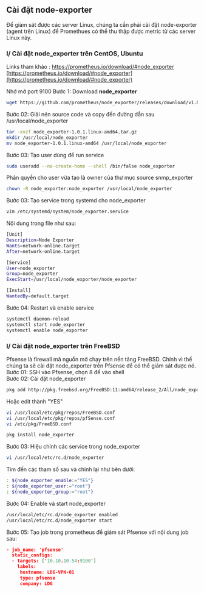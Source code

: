 ## Cài đặt node-exporter
Để giảm sát được các server Linux, chúng ta cần phải cài đặt node-exporter (agent trên Linux) để Promethues có thể thu thập được metric từ các server Linux này.
### I/ Cài đặt node_exporter trên CentOS, Ubuntu
Links tham khảo : https://prometheus.io/download/#node_exporter [https://prometheus.io/download/#node_exporter](https://prometheus.io/download/#node_exporter)

Nhớ mở port 9100
Bước 1: 
Download **node_exporter**
```bash
wget https://github.com/prometheus/node_exporter/releases/download/v1.0.1/node_exporter-1.0.1.linux-amd64.tar.gz
```
Bước 02: Giải nén source code và copy đến đường dẫn sau /usr/local/node_exporter
```bash
tar -xvzf node_exporter-1.0.1.linux-amd64.tar.gz
mkdir /usr/local/node_exporter
mv node_exporter-1.0.1.linux-amd64 /usr/local/node_exporter
```
Bước 03: Tạo user dùng để run service
```bash
sudo useradd --no-create-home --shell /bin/false node_exporter
```
Phân quyền cho user vừa tạo là owner của thư mục source snmp_exporter
```bash
chown -R node_exporter:node_exporter /usr/local/node_exporter
```
Bước 03: Tạo service trong systemd cho node_exporter
```bash
vim /etc/systemd/system/node_exporter.service
```

Nội dung trong file như sau:
```bash
[Unit]
Description=Node Exporter
Wants=network-online.target
After=network-online.target

[Service]
User=node_exporter
Group=node_exporter
ExecStart=/usr/local/node_exporter/node_exporter

[Install]
WantedBy=default.target
```
Bước 04: Restart và enable service
```bash
systemctl daemon-reload
systemctl start node_exporter
systemctl enable node_exporter
```

### I/ Cài đặt node_exporter trên FreeBSD  
Pfsense là firewall mã nguồn mở chạy trên nền tảng FreeBSD. Chính vì thế chúng ta sẽ cài đặt node_exporter trên Pfsense để có thể giám sát được nó.\
Bước 01: SSH vào  Pfsense, chọn 8 để vào shell\
Bước 02: Cài đặt node_exporter
```bash
pkg add http://pkg.freebsd.org/FreeBSD:11:amd64/release_2/All/node_exporter-0.15.2.txz
```
Hoặc edit thành "YES"
```bash
vi /usr/local/etc/pkg/repos/FreeBSD.conf
vi /usr/local/etc/pkg/repos/pfSense.conf               
vi /etc/pkg/FreeBSD.conf
```
```bash
pkg install node_exporter
```
Bước 03: Hiệu chỉnh các service trong node_exporter
```bash
vi /usr/local/etc/rc.d/node_exporter
```
Tìm đến các tham số sau và chỉnh lại như bên dưới:
```bash
: ${node_exporter_enable:="YES"}
: ${node_exporter_user:="root"}
: ${node_exporter_group:="root"}
```
Bước 04: Enable và start node_exporter 
```bash
/usr/local/etc/rc.d/node_exporter enabled
/usr/local/etc/rc.d/node_exporter start
```
Bước 05: Tạo job trong prometheus để giám sát Pfsense với nội dung job sau:
```json
- job_name: 'pfsense'
  static_configs:
  - targets: ['10.10.10.54:9100']
    labels:
     hostname: LDG-VPN-01
     type: pfsense
     company: LDG
```